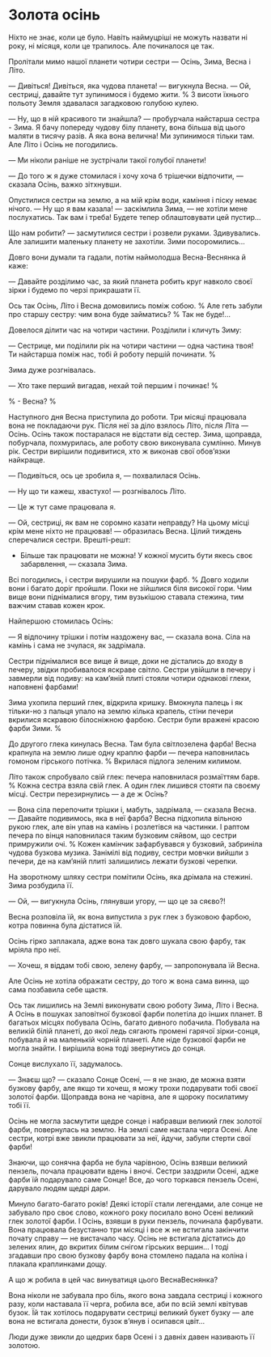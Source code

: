 # Золота осінь

Ніхто не знає, коли це було.
Навіть наймуцріші не можуть назвати ні року, ні місяця, коли це трапилось.
Але починалося це так.

Пролітали мимо нашої планети чотири сестри — Осінь, Зима, Весна і Літо.

— Дивіться!
Дивіться, яка чудова планета!
— вигукнула Весна.
— Ой, сестриці, давайте тут зупинимося і будемо жити.
%
З висоти їхнього польоту Земля здавалася загадковою голубою кулею.

— Ну, що в ній красивого ти знайшла?
— пробурчала найстарша сестра - Зима.
Я бачу попереду чудову білу планету, вона більша від цього маляти в тисячу разів. А яка вона велична!
Ми зупинимося тільки там.
Але Літо і Осінь не погодились.

— Ми ніколи раніше не зустрічали такої голубої планети!

— До того ж я дуже стомилася і хочу хоча б трішечки відпочити,
— сказала Осінь, важко зітхнувши.

Опустилися сестри на землю, а на мій крім води, каміння і піску немає нічого.
— Ну що я вам казала!
— заскімлила Зима, — не хотіли мене послухатись.
Так вам і треба!
Будете тепер облаштовувати цей пустир...

Що нам робити?
— засмутилися сестри і розвели руками.
Здивувались.
Але залишити маленьку планету не захотіли.
Зими посоромились...

Довго вони думали та гадали, потім наймолодша Весна-Веснянка й каже:

— Давайте розділимо час, за який планета робить круг навколо своєї зірки і будемо по черзі прикрашати її.

Ось так Осінь, Літо і Весна домовились поміж собою.
% Але геть забули про старшу сестру: чим вона буде займатись?
% Так не буде!...

Довелося ділити час на чотири частини.
Розділили і кличуть Зиму:

— Сестрице, ми поділили рік на чотири частини — одна частина твоя!
Ти найстарша поміж нас, тобі й роботу першій починати.
%

Зима дуже розгнівалась.

— Хто таке перший вигадав, нехай той першим і починає!
%

% - Весна?
%

Наступного дня Весна приступила до роботи.
Три місяці працювала вона не покладаючи рук.
Після неї за діло взялось Літо, після Літа — Осінь.
Осінь також постаралася не відстати від сестер.
Зима, щоправда, побурчала, похмурилась, але роботу свою виконувала сумлінно.
Минув рік.
Сестри вирішили подивитися, хто ж виконав свої обов’язки найкраще.

— Подивіться, ось це зробила я, — похвалилася Осінь.

— Ну що ти кажеш, хвастухо!
— розгнівалось Літо.

— Це ж тут саме працювала я.

— Ой, сестриці, як вам не соромно казати неправду?
На цьому місці крім мене ніхто не працював!
— образилась Весна.
Цілий тиждень сперечалися сестри.
Врешті-решт:

- Більше так працювати не можна!
У кожної мусить бути якесь своє забарвлення, — сказала Зима.



Всі погодились, і сестри вирушили на пошуки фарб.
% Довго ходили вони і багато доріг пройшли.
Поки не зійшлися біля високої гори.
Чим вище вони піднімалися вгору, тим вузькішою ставала стежина, тим важчим ставав кожен крок.

Найпершою стомилась Осінь:

— Я відпочину трішки і потім наздожену вас, — сказала вона.
Сіла на камінь і сама не зчулася, як задрімала.

Сестри піднімалися все вище й вище, доки не дістались до входу в печеру, звідки пробивалося яскраве світло.
Сестри увійшли в печеру і завмерли від подиву: на кам’яній плиті стояли чотири однакові глеки, наповнені фарбами!

Зима ухопила перший глек, відкрила кришку.
Вмокнула палець і як тільки-но з пальця упало на землю кілька крапель, стіни печери вкрилися яскравою білосніжною фарбою.
Сестри були вражені красою фарби Зими.
%

До другого глека кинулась Весна.
Там була світлозелена фарба!
Весна крапнула на землю лише одну краплю фарби — печера наповнилась гомоном гірського потічка.
% Вкрилася підлога зеленим килимом.

Літо також спробувало свій глек: печера наповнилася розмаїттям барв.
% Кожна сестра взяла свій глек.
А один глек лишився стояти па своєму місці.
Сестри перезирнулись — а де ж Осінь?

— Вона сіла перепочити трішки і, мабуть, задрімала, — сказала Весна.
— Давайте подивимось, яка в неї фарба?
Весна підхопила вільною рукою глек, але він упав на камінь і розлетівся на частинки.
І раптом печера по вінця наповнилася таким бузковим сяйвом, що сестри примружили очі.
% Кожен камінчик зафарбувався у бузковий, забриніла чудова бузкова музика.
Занімілі від подиву, сестри мовчки вийшли з печери, де на кам’яній плиті залишились лежати бузкові черепки.

На зворотному шляху сестри помітили Осінь, яка дрімала на стежині. Зима розбудила її.

— Ой, — вигукнула Осінь, глянувши угору, — що це за сяєво?!

Весна розповіла їй, як вона випустила з рук глек з бузковою фарбою, котра повинна була дістатися їй.

Осінь гірко заплакала, адже вона так довго шукала свою фарбу, так мріяла про неї.

— Хочеш, я віддам тобі свою, зелену фарбу, — запропонувала їй Весна.

Але Осінь не хотіла ображати сестру, до того ж вона сама винна, що сама позбавила себе щастя.

Ось так лишились на Землі виконувати свою роботу Зима, Літо і Весна.
А Осінь в пошуках заповітної бузкової фарби полетіла до інших планет.
В багатьох місцях побувала Осінь, багато дивного побачила.
Побувала на великій білій планеті, до якої ледь сягають промені гарячої зірки-сонця, побувала й на маленькій чорній планеті.
Але ніде бузкової фарби не могла знайти.
І вирішила вона тоді звернутись до сонця.

Сонце вислухало її, задумалось.

— Знаєш що?
— сказало Сонце Осені, — я не знаю, де можна взяти бузкову фарбу, але якщо ти хочеш, я можу трохи подарувати тобі своєї золотої фарби.
Щоправда вона не чарівна, але я щороку посилатиму тобі її.

Осінь не могла засмутити щедре сонце і набравши великий глек золотої фарби, повернулась на землю.
На землі саме настала черга Осені.
Але сестри, котрі вже звикли працювати за неї, йдучи, забули стерти свої фарби!

Знаючи, що сонячна фарба не була чарівною, Осінь взявши великий пензель, почала працювати вдень і вночі.
Сестри заздрили Осені, адже фарби їй подарувало саме Сонце!
Все, до чого торкався пензель Осені, дарувало людям щедрі дари.

Минуло багато-багато років!
Деякі історії стали легендами, але сонце не забувало про своє слово, кожного року посилало воно Осені великий глек золотої фарби.
І Осінь, взявши в руки пензель, починала фарбувати.
Вона працювала безустанно три місяці і все ж не встигала закінчити почату справу — не вистачало часу.
Осінь не встигала дістатись до зелених ялин, до вкритих білим снігом гірських вершин...
І тоді згадавши про свою бузкову фарбу вона стомлено падала на коліна і плакала краплинками дощу.

А що ж робила в цей час винуватиця цього ВеснаВеснянка?

Вона ніколи не забувала про біль, якого вона завдала сестриці і кожного разу, коли наставала її черга, робила все, аби по всій землі квітував бузок.
Їй так хотілось подарувати сестриці великий букет бузку — але вона не встигала донести, бузок в’янув і осипався цвіт...

Люди дуже звикли до щедрих барв Осені і з давніх давен називають її золотою.
